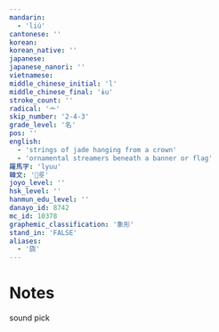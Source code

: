 ```yaml
---
mandarin:
  - 'liú'
cantonese: ''
korean:
korean_native: ''
japanese:
japanese_nanori: ''
vietnamese:
middle_chinese_initial: 'l'
middle_chinese_final: 'ɨu'
stroke_count: ''
radical: '亠'
skip_number: '2-4-3'
grade_level: '名'
pos: ''
english:
  - 'strings of jade hanging from a crown'
  - 'ornamental streamers beneath a banner or flag'
羅馬字: 'lyuu'
韓文: '륫'
joyo_level: ''
hsk_level: ''
hanmun_edu_level: ''
danayo_id: 8742
mc_id: 10378
graphemic_classification: '象形'
stand_in: 'FALSE'
aliases:
  - '旒'
---
```


# Notes
sound pick
